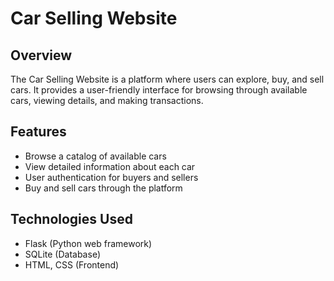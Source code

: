 # Car Selling Website

## Overview

The Car Selling Website is a platform where users can explore, buy, and sell cars. It provides a user-friendly interface for browsing through available cars, viewing details, and making transactions.

## Features

- Browse a catalog of available cars
- View detailed information about each car
- User authentication for buyers and sellers
- Buy and sell cars through the platform

## Technologies Used

- Flask (Python web framework)
- SQLite (Database)
- HTML, CSS (Frontend)


